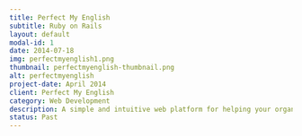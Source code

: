 ```yaml
---
title: Perfect My English
subtitle: Ruby on Rails
layout: default
modal-id: 1
date: 2014-07-18
img: perfectmyenglish1.png
thumbnail: perfectmyenglish-thumbnail.png
alt: perfectmyenglish
project-date: April 2014
client: Perfect My English
category: Web Development
description: A simple and intuitive web platform for helping your organization/schools gain the acceptable level of English standard
status: Past
---
```

